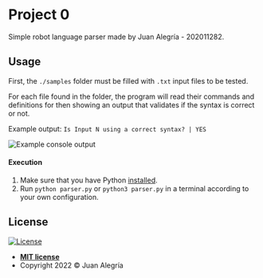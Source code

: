 # Project 0

Simple robot language parser made by Juan Alegría - 202011282.

## Usage

First, the `./samples` folder must be filled with `.txt` input files to be tested.

For each file found in the folder, the program will read their commands and definitions for then showing an output that
validates if the syntax is correct or not.

Example output: `Is Input N using a correct syntax? | YES`

![Example console output](https://i.ibb.co/ZMDs3Bq/2021-09-06-21-26.png)

#### Execution

1. Make sure that you have Python [installed](https://www.python.org/downloads/).
2. Run `python parser.py` or `python3 parser.py` in a terminal according to your own configuration.

## License

[![License](http://img.shields.io/:license-mit-blue.svg?style=flat-square)](http://badges.mit-license.org)

- **[MIT license](https://github.com/zejiran/zejiran/blob/master/LICENSE)**
- Copyright 2022 © Juan Alegría
